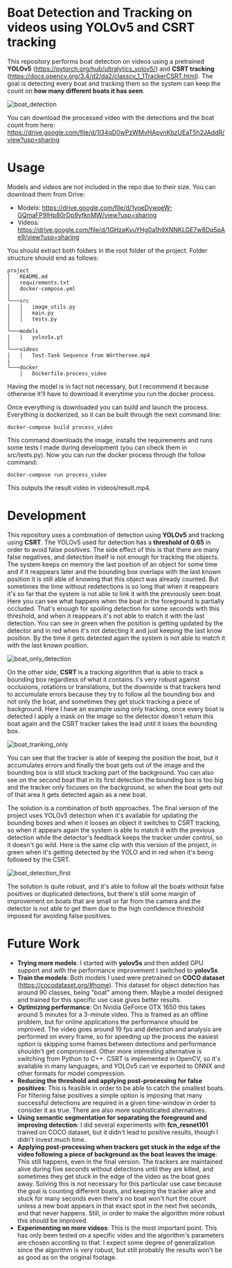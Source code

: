 # Boat Detection and Tracking on videos using YOLOv5 and CSRT tracking

This repository performs boat detection on videos using a pretrained **YOLOv5** (https://pytorch.org/hub/ultralytics_yolov5/) and **CSRT tracking** (https://docs.opencv.org/3.4/d2/da2/classcv_1_1TrackerCSRT.html). The goal is detecting every boat and tracking them so the system can keep the count on **how many different boats it has seen**.


![boat_detection](https://user-images.githubusercontent.com/26325749/156657844-a128e28d-38b5-484b-8384-c7d63fcfb314.gif)

You can download the processed video with the detections and the boat count from here: https://drive.google.com/file/d/1l34qD0wPzWMvHApynKbzUEaT5h2JAddR/view?usp=sharing

# Usage

Models and videos are not included in the repo due to their size. You can download them from Drive:
* Models: https://drive.google.com/file/d/1yoeDywoeW-GQmaFP9lHp80rDp9yfknMW/view?usp=sharing
* Videos: https://drive.google.com/file/d/1GHzaKvuYHg0a1h9XNNKLGE7w8Dq5pAe9/view?usp=sharing

You should extract both folders in the root folder of the project. Folder structure should end as follows:

```
project
│   README.md
│   requirements.txt
│   docker-compose.yml
│
└───src
│   │   image_utils.py
│   │   main.py
│   │   tests.py
│   
└───models
|   |   yolov5x.pt
│
└───videos
│   │   Test-Task Sequence from Wörthersee.mp4
|
└───docker
    │   Dockerfile.process_video

```

Having the model is in fact not necessary, but I recommend it because otherwise it'll have to download it everytime you run the docker process.

Once everything is downloaded you can build and launch the process. Everything is dockerized, so it can be built through the next command line:

    docker-compose build process_video
    
This command downloads the image, installs the requirements and runs some tests I made during development (you can check them in src/tests.py). Now you can run the docker process through the follow command:

    docker-compose run process_video
    
This outputs the result video in videos/result.mp4.

# Development

This repository uses a combination of detection using **YOLOv5** and tracking using **CSRT**. The YOLOv5 used for detection has a **threshold of 0.65** in order to avoid false positives. The side effect of this is that there are many false negatives, and detection itself is not enough for tracking the objects. The system keeps on memory the last position of an object for some time and if it reappears later and the bounding box overlaps with the last known position it is still able of knowing that this object was already counted. But sometimes the time without redetections is so long that when it reappears it's so far that the system is not able to link it with the previously seen boat. Here you can see what happens when the boat in the foreground is partially occluded. That's enough for spoiling detection for some seconds with this threshold, and when it reappears it's not able to match it with the last detection. You can see in green when the position is getting updated by the detector and in red when it's not detecting it and just keeping the last know position. By the time it gets detected again the system is not able to match it with the last known position.

![boat_only_detection](https://user-images.githubusercontent.com/26325749/156660010-199e1e45-221e-42cd-8b5f-aba34dabeba3.gif)

On the other side, **CSRT** is a tracking algorithm that is able to track a bounding box regardless of what it contains. I's very robust against occlusions, rotations or translations, but the downside is that trackers tend to accumulate errors because they try to follow all the bounding box and not only the boat, and sometimes they get stuck tracking a piece of background. Here I have an example using only tracking, once every boat is detected I apply a mask on the image so the detector doesn't return this boat again and the CSRT tracker takes the lead until it loses the bounding box.

![boat_tranking_only](https://user-images.githubusercontent.com/26325749/156663507-7daf0b81-92ff-4e61-8a31-3ddd1660bf9b.gif)


You can see that the tracker is able of keeping the position the boat, but it accumulates errors and finally the boat gets out of the image and the bounding box is still stuck tracking part of the background. You can also see on the second boat that in its first detection the bounding box is too big and the tracker only focuses on the background, so when the boat gets out of that area it gets detected again as a new boat.

The solution is a combination of both approaches. The final version of the project uses YOLOv5 detection when it's available for updating the bounding boxes and when it looses an object it switches to CSRT tracking, so when it appears again the system is able to match it with the previous detection while the detector's feedback keeps the tracker under control, so it doesn't go wild. Here is the same clip with this version of the project, in green when it's getting detected by the YOLO and in red when it's being followed by the CSRT.

![boat_detection_first](https://user-images.githubusercontent.com/26325749/156663011-bf2f0147-cc58-45da-8381-8e94535070fe.gif)

The solution is quite robust, and it's able to follow all the boats without false positives or duplicated detections, but there's still some margin of improvement on boats that are small or far from the camera and the detector is not able to get them due to the high confidence threshold imposed for avoiding false positives.

# Future Work

* **Trying more models**: I started with **yolov5s** and then added GPU support and with the performance improvement I switched to **yolov5x**.
* **Train the models**: Both models I used were pretrained on **COCO dataset** (https://cocodataset.org/#home). This dataset for object detection has around 90 classes, being "boat" among them. Maybe a model designed and trained for this specific use case gives better results.
* **Optimizing performance**: On Nvidia GeForce GTX 1650 this takes around 5 minutes for a 3-minute video. This is framed as an offline problem, but for online applications the performance should be improved. The video goes around 19 fps and detection and analysis are performed on every frame, so for speeding up the process the easiest option is skipping some frames between detections and performance shouldn't get compromised. Other more interesting alternative is switching from Python to C++. CSRT is implemented in OpenCV, so it's available in many languages, and YOLOv5 can ve exported to ONNX and other formats for model compression.
* **Reducing the threshold and applying post-processing for false positives**: This is feasible in order to be able to catch the smallest boats. For filtering false positives a simple option is imposing that many successful detections are required in a given time-window in order to consider it as true. There are also more sophisticated alternatives.
* **Using semantic segmentation for separating the foreground and improving detection**: I did several experiments with **fcn_resnet101** trained on COCO dataset, but it didn't lead to positive results, though I didn't invest much time.
* **Applying post-processing when trackers get stuck in the edge of the video following a piece of background as the boat leaves the image**: This still happens, even in the final version. The trackers are maintained alive during five seconds without detections until they are killed, and sometimes they get stuck in the edge of the video as the boat goes away. Solving this is not necessary for this particular use case because the goal is counting different boats, and keeping the tracker alive and stuck for many seconds even there's no boat won't hurt the count unless a new boat appears in that exact spot in the next five seconds, and that never happens. Still, in order to make the algorithm more robust this should be improved.
* **Experimenting on more videos**: This is the most important point. This has only been tested on a specific video and the algorithm's parameters are chosen according to that. I expect some degree of generalization since the algorithm is very robust, but still probably the results won't be as good as on the original footage. 

